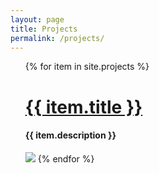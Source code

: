 ```yaml
---
layout: page
title: Projects
permalink: /projects/
---
```


<ul>
{% for item in site.projects %}
  
  <h1> <a href="{{ item.url }}">{{ item.title }}</a></h1>
  <h4> {{ item.description }}</h4>
  <img src="{{ item.image | prepend: site.baseurl }}">
{% endfor %}

</ul>
